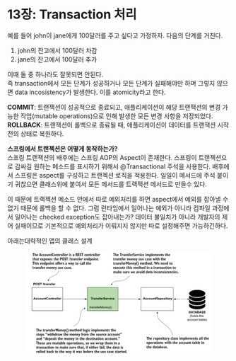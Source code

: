 # 13장: Transaction 처리

예를 들어 john이 jane에게 100달러를 주고 싶다고 가정하자. 다음의 단계를 거친다.

1. john의 잔고에서 100달러 차감
2. jane의 잔고에서 100달러 추가

이때 둘 중 하나라도 잘못되면 안된다. \
즉 transaction에서 모든 단계가 성공하거나 모든 단계가 실패해야만 하며 그렇지 않으면 data incosistency가 발생한다. 이를 atomicity라고 한다.

**COMMIT**: 트랜잭션이 성공적으로 종료되고, 애플리케이션이 해당 트랜잭션의 변경 가능한 작업(mutable operations)으로 인해 발생한 모든 변경 사항을 저장되었다. \
**ROLLBACK**: 트랜잭션이 롤백으로 종료될 때, 애플리케이션이 데이터를 트랜잭션 시작 전의 상태로 복원하다.

**스프링에서 트랜젝션은 어떻게 동작하는가?** \
스프링 트랜잭션의 배후에는 스프링 AOP의 Aspect이 존재한다. 스프링이 트랜젝션으로 감싸길 원하는 메소드를 표시하기 위해서 @Transactional 주석을 사용한다. 배후에서 스프링은 aspect를 구성하고 트랜젝션 로직을 적용한다. 일일이 메서드에 주석 붙이기 귀찮으면 클래스위에 붙여서 모든 메서드를 트랙젝션 메서드로 만들수 있다.

이 때문에 트랙젝션 메소드 안에서 따로 예외처리를 하면 aspect에서 예외를 잡아낼 수 없기 때문에 롤백을 할 수 없다. 그럼 런타임에서 일어나는 예외가 아니라 컴파일 과정에서 일어나는 checked exception도 잡아내는가? 데이터 불일치가 아니라 개발자의 제어 실패이므로 기본적으로 예외처리가 이뤄지지 않지만 따로 설정해주면 가능하긴하다.

아래는대략적인 앱의 클래스 설계

<figure><img src="../../.gitbook/assets/image.png" alt=""><figcaption></figcaption></figure>

